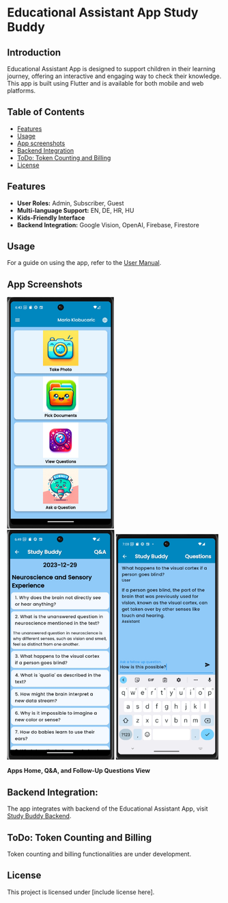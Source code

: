 # Educational Assistant App Study Buddy

## Introduction
Educational Assistant App is designed to support children in their learning journey, offering an interactive and engaging way to check their knowledge. This app is built using Flutter and is available for both mobile and web platforms.

## Table of Contents
- [Features](#features)
- [Usage](#usage)
- [App screenshots](#app-screenshots)
- [Backend Integration](#backend-integration)
- [ToDo: Token Counting and Billing](#todo-token-counting-and-billing)
- [License](#license)

## Features
- **User Roles:** Admin, Subscriber, Guest
- **Multi-language Support:** EN, DE, HR, HU
- **Kids-Friendly Interface**
- **Backend Integration:** Google Vision, OpenAI, Firebase, Firestore

## Usage
For a guide on using the app, refer to the [User Manual](UserManual.md).

## App Screenshots

<p float="left">
  <img src="screenshots/home_view.jpg" alt="App home view" width="250" />
  <img src="screenshots/qa.jpg" alt="App questions view" width="251" />
  <img src="screenshots/follow_up_questions.jpg" alt="App follow up questions view" width="240" />
</p>
<b>Apps Home, Q&A, and Follow-Up Questions View</b>

## Backend Integration:
The app integrates with backend of the Educational Assistant App, visit [Study Buddy Backend](https://github.com/mklobucaric/studybuddy-backend). 

## ToDo: Token Counting and Billing
Token counting and billing functionalities are under development.

## License
This project is licensed under [include license here].



